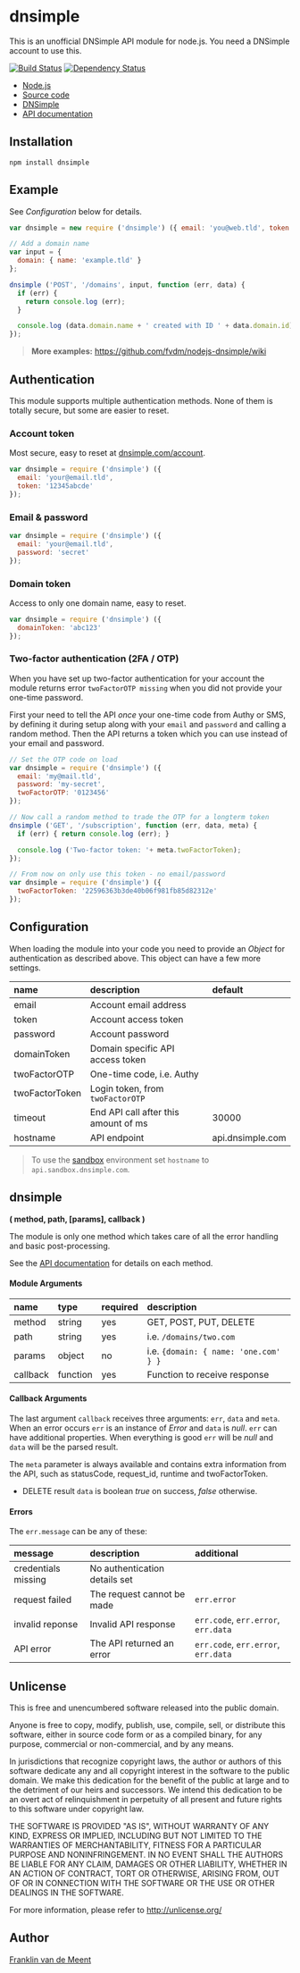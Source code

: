 dnsimple
========

This is an unofficial DNSimple API module for node.js.
You need a DNSimple account to use this.

[![Build Status](https://travis-ci.org/fvdm/nodejs-dnsimple.svg?branch=master)](https://travis-ci.org/fvdm/nodejs-dnsimple)
[![Dependency Status](https://gemnasium.com/badges/github.com/fvdm/nodejs-dnsimple.svg)](https://gemnasium.com/github.com/fvdm/nodejs-dnsimple#runtime-dependencies)

* [Node.js](https://nodejs.org)
* [Source code](https://github.com/fvdm/nodejs-dnsimple)
* [DNSimple](https://dnsimple.com/)
* [API documentation](https://developer.dnsimple.com/)


Installation
------------

`npm install dnsimple`


Example
-------

See _Configuration_ below for details.


```js
var dnsimple = new require ('dnsimple') ({ email: 'you@web.tld', token: 'abc123' });

// Add a domain name
var input = {
  domain: { name: 'example.tld' }
};

dnsimple ('POST', '/domains', input, function (err, data) {
  if (err) {
    return console.log (err);
  }

  console.log (data.domain.name + ' created with ID ' + data.domain.id);
});
```

> **More examples:** <https://github.com/fvdm/nodejs-dnsimple/wiki>


Authentication
--------------

This module supports multiple authentication methods.
None of them is totally secure, but some are easier to reset.


### Account token

Most secure, easy to reset at [dnsimple.com/account](https://dnsimple.com/account).


```js
var dnsimple = require ('dnsimple') ({
  email: 'your@email.tld',
  token: '12345abcde'
});
```


### Email & password

```js
var dnsimple = require ('dnsimple') ({
  email: 'your@email.tld',
  password: 'secret'
});
```


### Domain token

Access to only one domain name, easy to reset.

```js
var dnsimple = require ('dnsimple') ({
  domainToken: 'abc123'
});
```


### Two-factor authentication (2FA / OTP)

When you have set up two-factor authentication for your account the module returns
error `twoFactorOTP missing` when you did not provide your one-time password.

First your need to tell the API _once_ your one-time code from Authy or SMS, by
defining it during setup along with your `email` and `password` and calling a random
method. Then the API returns a token which you can use instead of your email and password.


```js
// Set the OTP code on load
var dnsimple = require ('dnsimple') ({
  email: 'my@mail.tld',
  password: 'my-secret',
  twoFactorOTP: '0123456'
});

// Now call a random method to trade the OTP for a longterm token
dnsimple ('GET', '/subscription', function (err, data, meta) {
  if (err) { return console.log (err); }

  console.log ('Two-factor token: '+ meta.twoFactorToken);
});

// From now on only use this token - no email/password
var dnsimple = require ('dnsimple') ({
  twoFactorToken: '22596363b3de40b06f981fb85d82312e'
});
```


Configuration
-------------

When loading the module into your code you need to provide an _Object_ for
authentication as described above.
This object can have a few more settings.

name           | description                          | default
:--------------|:-------------------------------------|:----------------
email          | Account email address                |
token          | Account access token                 |
password       | Account password                     |
domainToken    | Domain specific API access token     |
twoFactorOTP   | One-time code, i.e. Authy            |
twoFactorToken | Login token, from `twoFactorOTP`     |
timeout        | End API call after this amount of ms | 30000
hostname       | API endpoint                         | api.dnsimple.com


> To use the [sandbox](http://developer.dnsimple.com/sandbox/) environment
> set `hostname` to `api.sandbox.dnsimple.com`.


dnsimple
--------
**( method, path, [params], callback )**

The module is only one method which takes care of all the error handling
and basic post-processing.

See the [API documentation](http://developer.dnsimple.com/) for details on each method.


#### Module Arguments

name     | type     | required | description
:--------|:---------|:---------|:-------------------------------------
method   | string   | yes      | GET, POST, PUT, DELETE
path     | string   | yes      | i.e. `/domains/two.com`
params   | object   | no       | i.e. `{domain: { name: 'one.com' } }`
callback | function | yes      | Function to receive response


#### Callback Arguments

The last argument `callback` receives three arguments: `err`, `data` and `meta`.
When an error occurs `err` is an instance of _Error_ and `data` is _null_.
`err` can have additional properties.
When everything is good `err` will be _null_ and `data` will be the parsed result.

The `meta` parameter is always available and contains extra information from
the API, such as statusCode, request_id, runtime and twoFactorToken.

* DELETE result `data` is boolean _true_ on success, _false_ otherwise.


#### Errors

The `err.message` can be any of these:


message             | description                     | additional
:-------------------|:--------------------------------|:----------------------
credentials missing | No authentication details set   |
request failed      | The request cannot be made      | `err.error`
invalid reponse     | Invalid API response            | `err.code`, `err.error`, `err.data`
API error           | The API returned an error       | `err.code`, `err.error`, `err.data`


Unlicense
---------

This is free and unencumbered software released into the public domain.

Anyone is free to copy, modify, publish, use, compile, sell, or
distribute this software, either in source code form or as a compiled
binary, for any purpose, commercial or non-commercial, and by any
means.

In jurisdictions that recognize copyright laws, the author or authors
of this software dedicate any and all copyright interest in the
software to the public domain. We make this dedication for the benefit
of the public at large and to the detriment of our heirs and
successors. We intend this dedication to be an overt act of
relinquishment in perpetuity of all present and future rights to this
software under copyright law.

THE SOFTWARE IS PROVIDED "AS IS", WITHOUT WARRANTY OF ANY KIND,
EXPRESS OR IMPLIED, INCLUDING BUT NOT LIMITED TO THE WARRANTIES OF
MERCHANTABILITY, FITNESS FOR A PARTICULAR PURPOSE AND NONINFRINGEMENT.
IN NO EVENT SHALL THE AUTHORS BE LIABLE FOR ANY CLAIM, DAMAGES OR
OTHER LIABILITY, WHETHER IN AN ACTION OF CONTRACT, TORT OR OTHERWISE,
ARISING FROM, OUT OF OR IN CONNECTION WITH THE SOFTWARE OR THE USE OR
OTHER DEALINGS IN THE SOFTWARE.

For more information, please refer to <http://unlicense.org/>


Author
------

[Franklin van de Meent](https://frankl.in)
